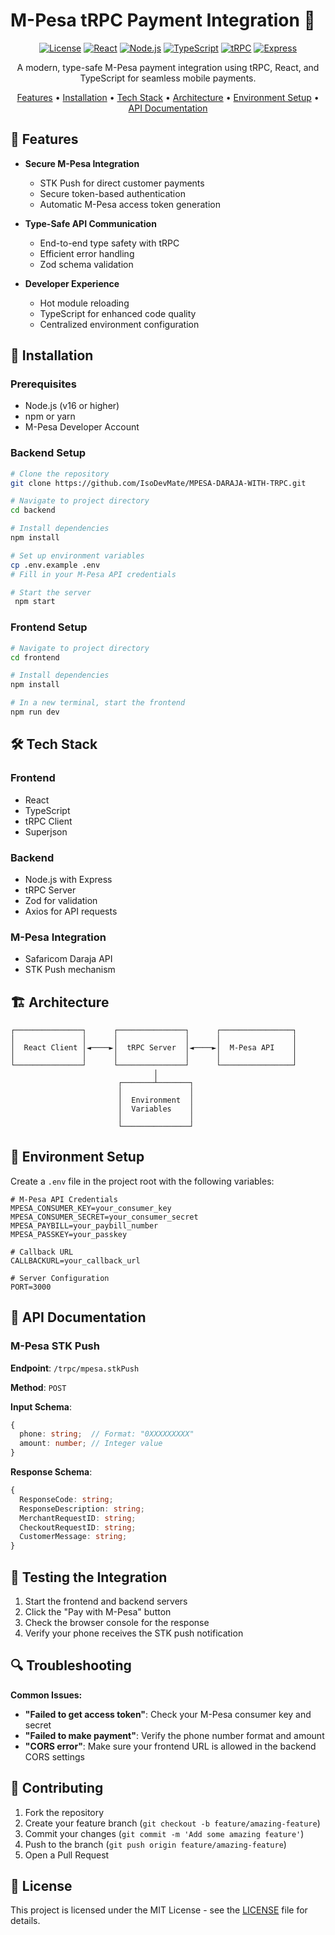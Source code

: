 # M-Pesa tRPC Payment Integration 💸

<div align="center">

[![License](https://img.shields.io/badge/license-MIT-green.svg)](LICENSE)
[![React](https://img.shields.io/badge/React-v18+-blue.svg)](https://reactjs.org/)
[![Node.js](https://img.shields.io/badge/Node.js-v16+-green.svg)](https://nodejs.org/)
[![TypeScript](https://img.shields.io/badge/TypeScript-v4.9+-blue.svg)](https://www.typescriptlang.org/)
[![tRPC](https://img.shields.io/badge/tRPC-v10-purple.svg)](https://trpc.io/)
[![Express](https://img.shields.io/badge/Express-v4-lightgrey.svg)](https://expressjs.com/)

A modern, type-safe M-Pesa payment integration using tRPC, React, and TypeScript for seamless mobile payments.

[Features](#-features) • [Installation](#-installation) • [Tech Stack](#%EF%B8%8F-tech-stack) • [Architecture](#%EF%B8%8F-architecture) • [Environment Setup](#-environment-setup) • [API Documentation](#-api-documentation)

</div>

## 🌟 Features

- **Secure M-Pesa Integration**
  - STK Push for direct customer payments
  - Secure token-based authentication
  - Automatic M-Pesa access token generation

- **Type-Safe API Communication**
  - End-to-end type safety with tRPC
  - Efficient error handling
  - Zod schema validation

- **Developer Experience**
  - Hot module reloading
  - TypeScript for enhanced code quality
  - Centralized environment configuration

## 🚀 Installation

### Prerequisites
- Node.js (v16 or higher)
- npm or yarn
- M-Pesa Developer Account

### Backend Setup
```bash
# Clone the repository
git clone https://github.com/IsoDevMate/MPESA-DARAJA-WITH-TRPC.git

# Navigate to project directory
cd backend

# Install dependencies
npm install

# Set up environment variables
cp .env.example .env
# Fill in your M-Pesa API credentials

# Start the server
 npm start
```

### Frontend Setup
```bash
# Navigate to project directory
cd frontend

# Install dependencies
npm install

# In a new terminal, start the frontend
npm run dev
```

## 🛠️ Tech Stack

### Frontend
- React
- TypeScript
- tRPC Client
- Superjson

### Backend
- Node.js with Express
- tRPC Server
- Zod for validation
- Axios for API requests

### M-Pesa Integration
- Safaricom Daraja API
- STK Push mechanism

## 🏗️ Architecture

```
┌───────────────┐      ┌───────────────┐      ┌────────────────┐
│               │      │               │      │                │
│  React Client │◄────►│  tRPC Server  │◄────►│  M-Pesa API    │
│               │      │               │      │                │
└───────────────┘      └───────────────┘      └────────────────┘
                                │
                        ┌───────┴───────┐
                        │               │
                        │  Environment  │
                        │  Variables    │
                        │               │
                        └───────────────┘
```

## 🔐 Environment Setup

Create a `.env` file in the project root with the following variables:

```env
# M-Pesa API Credentials
MPESA_CONSUMER_KEY=your_consumer_key
MPESA_CONSUMER_SECRET=your_consumer_secret
MPESA_PAYBILL=your_paybill_number
MPESA_PASSKEY=your_passkey

# Callback URL
CALLBACKURL=your_callback_url

# Server Configuration
PORT=3000
```

## 📝 API Documentation

### M-Pesa STK Push

**Endpoint**: `/trpc/mpesa.stkPush`

**Method**: `POST`

**Input Schema**:
```typescript
{
  phone: string;  // Format: "0XXXXXXXXX"
  amount: number; // Integer value
}
```

**Response Schema**:
```typescript
{
  ResponseCode: string;
  ResponseDescription: string;
  MerchantRequestID: string;
  CheckoutRequestID: string;
  CustomerMessage: string;
}
```

## 🧪 Testing the Integration

1. Start the frontend and backend servers
2. Click the "Pay with M-Pesa" button
3. Check the browser console for the response
4. Verify your phone receives the STK push notification

## 🔍 Troubleshooting

**Common Issues:**

- **"Failed to get access token"**: Check your M-Pesa consumer key and secret
- **"Failed to make payment"**: Verify the phone number format and amount
- **"CORS error"**: Make sure your frontend URL is allowed in the backend CORS settings

## 🤝 Contributing

1. Fork the repository
2. Create your feature branch (`git checkout -b feature/amazing-feature`)
3. Commit your changes (`git commit -m 'Add some amazing feature'`)
4. Push to the branch (`git push origin feature/amazing-feature`)
5. Open a Pull Request

## 📜 License

This project is licensed under the MIT License - see the [LICENSE](LICENSE) file for details.
